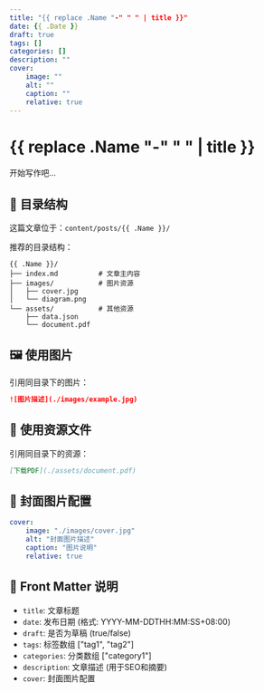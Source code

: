 ```yaml
---
title: "{{ replace .Name "-" " " | title }}"
date: {{ .Date }}
draft: true
tags: []
categories: []
description: ""
cover:
    image: ""
    alt: ""
    caption: ""
    relative: true
---
```


# {{ replace .Name "-" " " | title }}

开始写作吧...

## 📁 目录结构

这篇文章位于：`content/posts/{{ .Name }}/`

推荐的目录结构：
```
{{ .Name }}/
├── index.md          # 文章主内容
├── images/           # 图片资源
│   ├── cover.jpg
│   └── diagram.png
└── assets/           # 其他资源
    ├── data.json
    └── document.pdf
```

## 🖼️ 使用图片

引用同目录下的图片：

```markdown
![图片描述](./images/example.jpg)
```

## 📎 使用资源文件

引用同目录下的资源：

```markdown
[下载PDF](./assets/document.pdf)
```

## 🎨 封面图片配置

```yaml
cover:
    image: "./images/cover.jpg"
    alt: "封面图片描述"
    caption: "图片说明"
    relative: true
```

## 📝 Front Matter 说明

- `title`: 文章标题
- `date`: 发布日期 (格式: YYYY-MM-DDTHH:MM:SS+08:00)
- `draft`: 是否为草稿 (true/false)
- `tags`: 标签数组 ["tag1", "tag2"]
- `categories`: 分类数组 ["category1"]
- `description`: 文章描述 (用于SEO和摘要)
- `cover`: 封面图片配置
